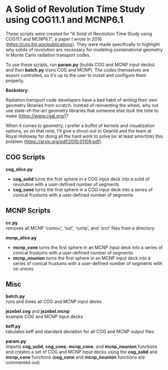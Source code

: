 # A Solid of Revolution Time Study using COG11.1 and MCNP6.1

These scripts were created for "A Solid of Revolution Time Study using COG11.1 and MCNP6.1", a paper I wrote in 2016 (https://cog.llnl.gov/publications).
They were made specifically to highlight why solids of revolution are necessary for modeling combinatorial geometry in Monte Carlo radiation transport codes.  
  
To use these scripts, run **param.py** (builds COG and MCNP input decks) and then **batch.py** (runs COG and MCNP). The codes themselves are export-controlled, so it's up to the user to install and configure them properly.  
  
**Backstory**:
  
Radiation transport code developers have a bad habit of writing their own geometry libraries from scratch. Instead of reinventing the wheel, why not use state-of-the-art geometry libraries that someone else took the time to make (https://www.cgal.org/)?
  
When it comes to geometry, I prefer a buffet of kernels and visualization options, so on that note, I'll give a shout-out to Geant4 and the team at Royal Holloway for doing all the hard work to solve (or at least amortize) this problem (https://arxiv.org/pdf/2010.01109.pdf).

## COG Scripts
**cog_slice.py**  
* **cog_solid** turns the first sphere in a COG input deck into a solid of revolution with a user-defined number of segments  
* **cog_cone** turns the first sphere in a COG input deck into a series of conical frustums with a user-defined number of segments

## MCNP Scripts
**cc.py**  
removes all MCNP 'comou', 'out', 'runtp', and 'srct' files from a directory

**mcnp_slice.py**  
* **mcnp_cone** turns the first sphere in an MCNP input deck into a series of conical frustums with a user-defined number of segments  
* **mcnp_nounion** turns the first sphere in an MCNP input deck into a series of conical frustums with a user-defined number of segments with no unions

## Misc

**batch.py**  
runs and times all COG and MCNP input decks

**jezebel.cog** and **jezebel.mcnp**  
example COG and MCNP input decks

**keff.py**  
tabulates keff and standard deviation for all COG and MCNP output files

**param.py**  
imports **cog_solid**, **cog_cone**, **mcnp_cone**, and **mcnp_nounion** functions and creates a set of COG and MCNP input decks using the **cog_solid** and **mcnp_cone** functions (**cog_cone** and **mcnp_nounion** functions are commented out)
